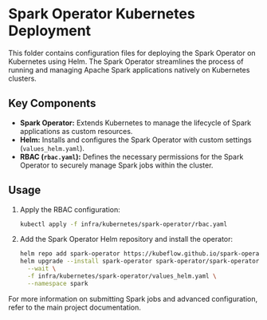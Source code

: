 # Spark Operator Kubernetes Deployment

This folder contains configuration files for deploying the Spark Operator on Kubernetes using Helm. The Spark Operator streamlines the process of running and managing Apache Spark applications natively on Kubernetes clusters.

## Key Components

- **Spark Operator:** Extends Kubernetes to manage the lifecycle of Spark applications as custom resources.
- **Helm:** Installs and configures the Spark Operator with custom settings (`values_helm.yaml`).
- **RBAC (`rbac.yaml`):** Defines the necessary permissions for the Spark Operator to securely manage Spark jobs within the cluster.

## Usage

1. Apply the RBAC configuration:
   ```sh
   kubectl apply -f infra/kubernetes/spark-operator/rbac.yaml
   ```
2. Add the Spark Operator Helm repository and install the operator:
   ```sh
   helm repo add spark-operator https://kubeflow.github.io/spark-operator --force-update
   helm upgrade --install spark-operator spark-operator/spark-operator \
     --wait \
     -f infra/kubernetes/spark-operator/values_helm.yaml \
     --namespace spark
   ```

For more information on submitting Spark jobs and advanced configuration, refer to the main project documentation.